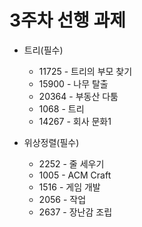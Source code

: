 # 3주차 선행 과제

  * 트리(필수)
    * 11725 - 트리의 부모 찾기
    * 15900 - 나무 탈출
    * 20364 - 부동산 다툼
    * 1068 - 트리
    * 14267 - 회사 문화1

  * 위상정렬(필수)
    * 2252 - 줄 세우기
    * 1005 - ACM Craft
    * 1516 - 게임 개발
    * 2056 - 작업
    * 2637 - 장난감 조립